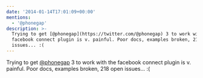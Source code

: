 ```yaml
---
date: '2014-01-14T17:01:09+00:00'
mentions:
  - '@phonegap'
description: >-
  Trying to get [@phonegap](https://twitter.com/@phonegap) 3 to work with the
  facebook connect plugin is v. painful. Poor docs, examples broken, 218 open
  issues... :(
---
```

Trying to get [@phonegap](https://twitter.com/@phonegap) 3 to work with the facebook connect plugin is v. painful. Poor docs, examples broken, 218 open issues... :(
